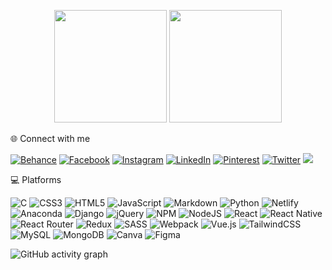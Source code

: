 <p align="center">
<img height="180em" src="https://github-readme-stats-eight-theta.vercel.app/api?username=jahidulZaid&show_icons=true&theme=algolia&include_all_commits=true&count_private=true"/>
<img height="180em" src="https://github-readme-stats-eight-theta.vercel.app/api/top-langs/?username=jahidulZaid&layout=compact&langs_count=8&theme=algolia"/>
</p>

🌐 Connect with me

[![Behance](https://img.shields.io/badge/Behance-1769ff?logo=behance&logoColor=white)](https://behance.net/jahidulzaid) 
[![Facebook](https://img.shields.io/badge/Facebook-%231877F2.svg?logo=Facebook&logoColor=white)](https://facebook.com/jahidulZaid) 
[![Instagram](https://img.shields.io/badge/Instagram-%23E4405F.svg?logo=Instagram&logoColor=white)](https://instagram.com/jahidulzaid) 
[![LinkedIn](https://img.shields.io/badge/LinkedIn-%230077B5.svg?logo=linkedin&logoColor=white)](https://linkedin.com/in/jahidulzaid) 
[![Pinterest](https://img.shields.io/badge/Pinterest-%23E60023.svg?logo=Pinterest&logoColor=white)](https://pinterest.com/jahidulzaid) 
[![Twitter](https://img.shields.io/badge/Twitter-%231DA1F2.svg?logo=Twitter&logoColor=white)](https://twitter.com/jahidulzaid) 
[![](https://visitcount.itsvg.in/api?id=jahidulzaid&label=Profile%20Views&pretty=false)](https://visitcount.itsvg.in)

<!--START_SECTION:waka-->
<!--END_SECTION:waka-->


💻 Platforms 

![C](https://img.shields.io/badge/c-%2300599C.svg?style=for-the-badge&logo=c&logoColor=white)  ![CSS3](https://img.shields.io/badge/css3-%231572B6.svg?style=for-the-badge&logo=css3&logoColor=white)  ![HTML5](https://img.shields.io/badge/html5-%23E34F26.svg?style=for-the-badge&logo=html5&logoColor=white) ![JavaScript](https://img.shields.io/badge/javascript-%23323330.svg?style=for-the-badge&logo=javascript&logoColor=%23F7DF1E) ![Markdown](https://img.shields.io/badge/markdown-%23000000.svg?style=for-the-badge&logo=markdown&logoColor=white) ![Python](https://img.shields.io/badge/python-3670A0?style=for-the-badge&logo=python&logoColor=ffdd54) ![Netlify](https://img.shields.io/badge/netlify-%23000000.svg?style=for-the-badge&logo=netlify&logoColor=#00C7B7)  ![Anaconda](https://img.shields.io/badge/Anaconda-%2344A833.svg?style=for-the-badge&logo=anaconda&logoColor=white) ![Django](https://img.shields.io/badge/django-%23092E20.svg?style=for-the-badge&logo=django&logoColor=white)  ![jQuery](https://img.shields.io/badge/jquery-%230769AD.svg?style=for-the-badge&logo=jquery&logoColor=white) ![NPM](https://img.shields.io/badge/NPM-%23000000.svg?style=for-the-badge&logo=npm&logoColor=white) ![NodeJS](https://img.shields.io/badge/node.js-6DA55F?style=for-the-badge&logo=node.js&logoColor=white) ![React](https://img.shields.io/badge/react-%2320232a.svg?style=for-the-badge&logo=react&logoColor=%2361DAFB) ![React Native](https://img.shields.io/badge/react_native-%2320232a.svg?style=for-the-badge&logo=react&logoColor=%2361DAFB) ![React Router](https://img.shields.io/badge/React_Router-CA4245?style=for-the-badge&logo=react-router&logoColor=white) ![Redux](https://img.shields.io/badge/redux-%23593d88.svg?style=for-the-badge&logo=redux&logoColor=white) ![SASS](https://img.shields.io/badge/SASS-hotpink.svg?style=for-the-badge&logo=SASS&logoColor=white) ![Webpack](https://img.shields.io/badge/webpack-%238DD6F9.svg?style=for-the-badge&logo=webpack&logoColor=black) ![Vue.js](https://img.shields.io/badge/vuejs-%2335495e.svg?style=for-the-badge&logo=vuedotjs&logoColor=%234FC08D) ![TailwindCSS](https://img.shields.io/badge/tailwindcss-%2338B2AC.svg?style=for-the-badge&logo=tailwind-css&logoColor=white) ![MySQL](https://img.shields.io/badge/mysql-%2300f.svg?style=for-the-badge&logo=mysql&logoColor=white) ![MongoDB](https://img.shields.io/badge/MongoDB-%234ea94b.svg?style=for-the-badge&logo=mongodb&logoColor=white) ![Canva](https://img.shields.io/badge/Canva-%2300C4CC.svg?style=for-the-badge&logo=Canva&logoColor=white) ![Figma](https://img.shields.io/badge/figma-%23F24E1E.svg?style=for-the-badge&logo=figma&logoColor=white)

<!-- # 📊GitHub Stats : -->

![GitHub activity graph](https://activity-graph.herokuapp.com/graph?username=jahidulZaid&hide_border=true&theme=redical)
